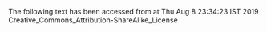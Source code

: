 The following text has been accessed from at Thu Aug 8 23:34:23 IST 2019
Creative_Commons_Attribution-ShareAlike_License
